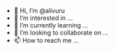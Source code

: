 - 👋 Hi, I’m @alivuru
- 👀 I’m interested in ...
- 🌱 I’m currently learning ...
- 💞️ I’m looking to collaborate on ...
- 📫 How to reach me ...

<!---
alivuru/alivuru is a ✨ special ✨ repository because its `README.md` (this file) appears on your GitHub profile.
You can click the Preview link to take a look at your changes.
--->
